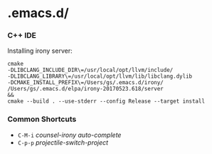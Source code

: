 # .emacs.d/


### C++ IDE
Installing irony server:
```
cmake
-DLIBCLANG_INCLUDE_DIR\=/usr/local/opt/llvm/include/
-DLIBCLANG_LIBRARY\=/usr/local/opt/llvm/lib/libclang.dylib
-DCMAKE_INSTALL_PREFIX\=/Users/gs/.emacs.d/irony/
/Users/gs/.emacs.d/elpa/irony-20170523.618/server
&&
cmake --build . --use-stderr --config Release --target install
```

### Common Shortcuts
* `C-M-i` *counsel-irony auto-complete*
* `C-p-p` *projectile-switch-project*
